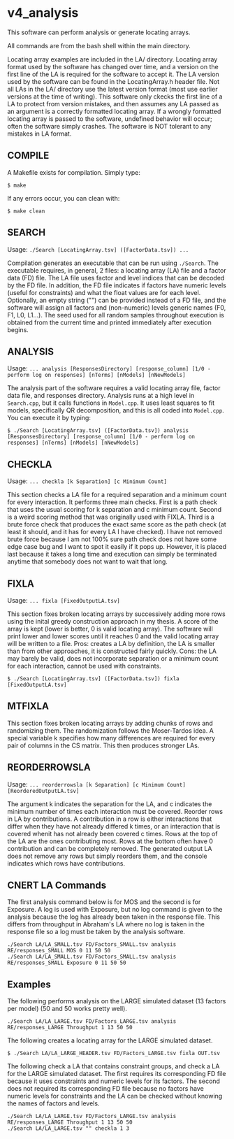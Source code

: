 # v4_analysis

This software can perform analysis or generate locating arrays.

All commands are from the bash shell within the main directory.

Locating array examples are included in the LA/ directory.
Locating array format used by the software has changed over time, and a version on the first line of the LA is required for the software to accept it.
The LA version used by the software can be found in the LocatingArray.h header file.
Not all LAs in the LA/ directory use the latest version format (most use earlier versions at the time of writing).
This software only ckecks the first line of a LA to protect from version mistakes, and then assumes any LA passed as an argument is a correctly formatted locating array.
If a wrongly formatted locating array is passed to the software, undefined behavior will occur; often the software simply crashes.
The software is NOT tolerant to any mistakes in LA format.

## COMPILE
A Makefile exists for compilation. Simply type:
```
$ make
```
If any errors occur, you can clean with:
```
$ make clean
```

## SEARCH
Usage: `./Search [LocatingArray.tsv] ([FactorData.tsv]) ...`

Compilation generates an executable that can be run using `./Search`.
The executable requires, in general, 2 files: a locating array (LA) file and a factor data (FD) file.
The LA file uses factor and level indices that can be decoded by the FD file.
In addition, the FD file indicates if factors have numeric levels (useful for constraints) and what the float values are for each level.
Optionally, an empty string ("") can be provided instead of a FD file, and the software will assign all factors and (non-numeric) levels generic names (F0, F1, L0, L1...).
The seed used for all random samples throughout execution is obtained from the current time and printed immediately after execution begins.

## ANALYSIS
Usage: `... analysis [ResponsesDirectory] [response_column] [1/0 - perform log on responses] [nTerms] [nModels] [nNewModels]`

The analysis part of the software requires a valid locating array file, factor data file, and responses directory.
Analysis runs at a high level in `Search.cpp`, but it calls functions in `Model.cpp`.
It uses least squares to fit models, specifically QR decomposition, and this is all coded into `Model.cpp`.
You can execute it by typing:
```
$ ./Search [LocatingArray.tsv] ([FactorData.tsv]) analysis [ResponsesDirectory] [response_column] [1/0 - perform log on responses] [nTerms] [nModels] [nNewModels]
```

## CHECKLA
Usage: `... checkla [k Separation] [c Minimum Count]`

This section checks a LA file for a required separation and a minimum count for every interaction.
It performs three main checks.
First is a path check that uses the usual scoring for k separation and c minimum count.
Second is a weird scoring method that was originally used with FIXLA.
Third is a brute force check that produces the exact same score as the path check (at least it should, and it has for every LA I have checked).
I have not removed brute force because I am not 100% sure path check does not have some edge case bug and I want to spot it easily if it pops up.
However, it is placed last because it takes a long time and execution can simply be terminated anytime that somebody does not want to wait that long.

## FIXLA
Usage: `... fixla [FixedOutputLA.tsv]`

This section fixes broken locating arrays by successively adding more rows using the inital greedy construction approach in my thesis.
A score of the array is kept (lower is better, 0 is valid locating array).
The software will print lower and lower scores until it reaches 0 and the valid locating array will be written to a file.
Pros: creates a LA by definition, the LA is smaller than from other approaches, it is constructed fairly quickly.
Cons: the LA may barely be valid, does not incorporate separation or a minimum count for each interaction, cannot be used with constraints.
```
$ ./Search [LocatingArray.tsv] ([FactorData.tsv]) fixla [FixedOutputLA.tsv]
```

## MTFIXLA
This section fixes broken locating arrays by adding chunks of rows and randomizing them.
The randomization follows the Moser-Tardos idea.
A special variable k specifies how many differences are required for every pair of columns in the CS matrix.
This then produces stronger LAs.

## REORDERROWSLA
Usage: `... reorderrowsla [k Separation] [c Minimum Count] [ReorderedOutputLA.tsv]`

The argument k indicates the separation for the LA, and c indicates the minimum number of times each interaction must be covered.
Reorder rows in LA by contributions.
A contribution in a row is either interactions that differ when they have not already differed k times, or an interaction that is covered whenit has not already been covered c times.
Rows at the top of the LA are the ones contributing most.
Rows at the bottom often have 0 contribution and can be completely removed.
The generated output LA does not remove any rows but simply reorders them, and the console indicates which rows have contributions.

## CNERT LA Commands
The first analysis command below is for MOS and the second is for Exposure.
A log is used with Exposure, but no log command is given to the analysis because the log has already been taken in the response file.
This differs from throughput in Abraham's LA where no log is taken in the response file so a log must be taken by the analysis software.
```
./Search LA/LA_SMALL.tsv FD/Factors_SMALL.tsv analysis RE/responses_SMALL MOS 0 11 50 50
./Search LA/LA_SMALL.tsv FD/Factors_SMALL.tsv analysis RE/responses_SMALL Exposure 0 11 50 50
```

## Examples
The following performs analysis on the LARGE simulated dataset (13 factors per model) (50 and 50 works pretty well).
```
./Search LA/LA_LARGE.tsv FD/Factors_LARGE.tsv analysis RE/responses_LARGE Throughput 1 13 50 50
```
The following creates a locating array for the LARGE simulated dataset.
```
$ ./Search LA/LA_LARGE_HEADER.tsv FD/Factors_LARGE.tsv fixla OUT.tsv
```
The following check a LA that contains constraint groups, and check a LA for the LARGE simulated dataset.
The first requires its corresponding FD file because it uses constraints and numeric levels for its factors.
The second does not required its corresponding FD file because no factors have numeric levels for constraints and the LA can be checked without knowing the names of factors and levels.
```
./Search LA/LA_LARGE.tsv FD/Factors_LARGE.tsv analysis RE/responses_LARGE Throughput 1 13 50 50
./Search LA/LA_LARGE.tsv "" checkla 1 3
```
